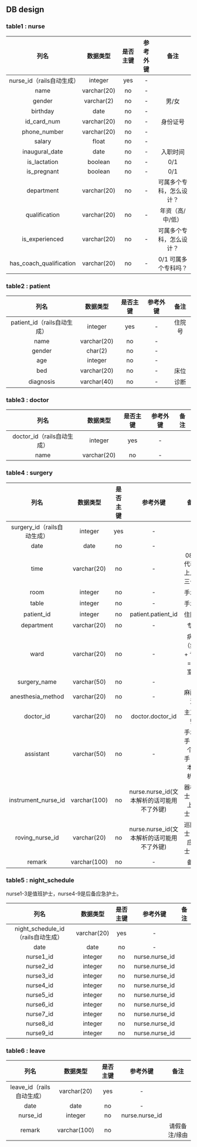 ## DB design



### table1 : nurse

|           列名            |    数据类型     | 是否主键 | 参考外键 |      备注      |
| :---------------------: | :---------: | :--: | :--: | :----------: |
|   nurse_id（rails自动生成）   |   integer   | yes  |  -   |              |
|          name           | varchar(20) |  no  |  -   |              |
|         gender          | varchar(2)  |  no  |  -   |     男/女      |
|        birthday         |    date     |  no  |  -   |              |
|       id_card_num       | varchar(20) |  no  |  -   |     身份证号     |
|      phone_number       | varchar(20) |  no  |  -   |              |
|         salary          |    float    |  no  |  -   |              |
|     inaugural_date      |    date     |  no  |  -   |     入职时间     |
|      is_lactation       |   boolean   |  no  |  -   |     0/1      |
|       is_pregnant       |   boolean   |  no  |  -   |     0/1      |
|       department        | varchar(20) |  no  |  -   | 可属多个专科，怎么设计？ |
|      qualification      | varchar(20) |  no  |  -   |  年资（高/中/低）   |
|     is_experienced      | varchar(20) |  no  |  -   | 可属多个专科，怎么设计？ |
| has_coach_qualification | varchar(20) |  no  |  -   | 0/1 可属多个专科吗？ |



### table2 : patient

|          列名           |    数据类型     | 是否主键 | 参考外键 |  备注  |
| :-------------------: | :---------: | :--: | :--: | :--: |
| patient_id（rails自动生成） |   integer   | yes  |  -   | 住院号  |
|         name          | varchar(20) |  no  |  -   |      |
|        gender         |   char(2)   |  no  |  -   |      |
|          age          |   integer   |  no  |  -   |      |
|          bed          | varchar(20) |  no  |  -   |  床位  |
|       diagnosis       | varchar(40) |  no  |  -   |  诊断  |



### table3 : doctor

|          列名          |    数据类型     | 是否主键 | 参考外键 |  备注  |
| :------------------: | :---------: | :--: | :--: | :--: |
| doctor_id（rails自动生成） |   integer   | yes  |  -   |      |
|         name         | varchar(20) |  no  |  -   |      |



### table4 : surgery

|          列名           |     数据类型     | 是否主键 |             参考外键              |        备注        |
| :-------------------: | :----------: | :--: | :---------------------------: | :--------------: |
| surgery_id（rails自动生成） |   integer    | yes  |               -               |                  |
|         date          |     date     |  no  |               -               |                  |
|         time          | varchar(20)  |  no  |               -               |  0830代表早上八点三十分   |
|         room          |   integer    |  no  |               -               |       手术间        |
|         table         |   integer    |  no  |               -               |       手术台        |
|      patient_id       |   integer    |  no  |      patient.patient_id       |       住院号        |
|      department       | varchar(20)  |  no  |               -               |        专科        |
|         ward          | varchar(20)  |  no  |               -               | 病房（病房 + 专科 = 科室） |
|     surgery_name      | varchar(50)  |  no  |               -               |                  |
|   anesthesia_method   | varchar(20)  |  no  |               -               |       麻醉方法       |
|       doctor_id       | varchar(20)  |  no  |       doctor.doctor_id        |       主刀医师       |
|       assistant       | varchar(50)  |  no  |               -               | 手术助手（多个助手，文本解析）  |
|  instrument_nurse_id  | varchar(100) |  no  | nurse.nurse_id(文本解析的话可能用不了外键) |   器械护士（台上护士？）    |
|    roving_nurse_id    | varchar(20)  |  no  | nurse.nurse_id(文本解析的话可能用不了外键) |   巡回护士（供应护士？）    |
|        remark         | varchar(100) |  no  |               -               |        备注        |



### table5 : night_schedule

nurse1-3是值班护士，nurse4-9是后备应急护士。

|              列名              |    数据类型     | 是否主键 |      参考外键      |  备注  |
| :--------------------------: | :---------: | :--: | :------------: | :--: |
| night_schedule_id（rails自动生成） | varchar(20) | yes  |       -        |      |
|             date             |    date     |  no  |       -        |      |
|          nurse1_id           |   integer   |  no  | nurse.nurse_id |      |
|          nurse2_id           |   integer   |  no  | nurse.nurse_id |      |
|          nurse3_id           |   integer   |  no  | nurse.nurse_id |      |
|          nurse4_id           |   integer   |  no  | nurse.nurse_id |      |
|          nurse5_id           |   integer   |  no  | nurse.nurse_id |      |
|          nurse6_id           |   integer   |  no  | nurse.nurse_id |      |
|          nurse7_id           |   integer   |  no  | nurse.nurse_id |      |
|          nurse8_id           |   integer   |  no  | nurse.nurse_id |      |
|          nurse9_id           |   integer   |  no  | nurse.nurse_id |      |



### table6 : leave

|         列名          |     数据类型     | 是否主键 |      参考外键      |   备注    |
| :-----------------: | :----------: | :--: | :------------: | :-----: |
| leave_id（rails自动生成） | varchar(20)  | yes  |       -        |         |
|        date         |     date     |  no  |       -        |         |
|      nurse_id       |   integer    |  no  | nurse.nurse_id |         |
|       remark        | varchar(100) |  no  |                | 请假备注/缘由 |







###  